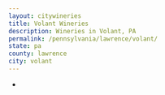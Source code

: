 ```yaml
---
layout: citywineries
title: Volant Wineries
description: Wineries in Volant, PA
permalink: /pennsylvania/lawrence/volant/
state: pa
county: lawrence
city: volant
---
```

-
